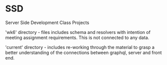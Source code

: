 # SSD
Server Side Development Class Projects

'wk6' directory - files includes schema and resolvers with intention of meeting assignment requirements. This is not connected to any data. 

'current' directory - includes re-working through the material to grasp a better understanding of the connections between graphql, server and front end. 